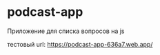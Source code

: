 # podcast-app

Приложение для списка вопросов на js

тестовый url: https://podcast-app-636a7.web.app/
